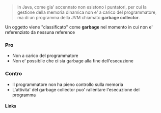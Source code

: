 >In Java, come gia' accennato non esistono i puntatori, per cui la gestione della memoria dinamica non e' a carico del programmatore, ma di un programma della JVM chiamato **garbage collector**.

Un oggetto viene "classificato" come **garbage** nel momento in cui non e' referenziato da nessuna reference

### Pro
- Non a carico del programmatore
- Non e' possibile che ci sia garbage alla fine dell'esecuzione
### Contro
- Il programmatore non ha pieno controllo sulla memoria
- L'attivita' del garbage collector puo' rallentare l'esecuzione del programma

#### Links